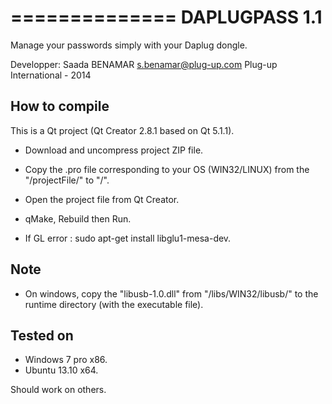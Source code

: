 ==============
DAPLUGPASS 1.1
==============

Manage your passwords simply with your Daplug dongle.

Developper: Saada BENAMAR <s.benamar@plug-up.com>
Plug-up International - 2014


## How to compile ##

This is a Qt project (Qt Creator 2.8.1 based on Qt 5.1.1).

- Download and uncompress project ZIP file. 

- Copy the .pro file corresponding to your OS (WIN32/LINUX) from the "<project directory>/projectFile/" to "<project directory>/".

- Open the project file from Qt Creator.

- qMake, Rebuild then Run.

- If GL error : sudo apt-get install libglu1-mesa-dev.

## Note ##

- On windows, copy the "libusb-1.0.dll" from "<project directory>/libs/WIN32/libusb/" to the runtime directory (with the executable file).


## Tested on ##

- Windows 7 pro x86.
- Ubuntu 13.10 x64.

Should work on others.
